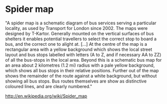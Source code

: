 # Spider map

"A spider map is a schematic diagram of bus services serving a particular locality, as used by Transport for London since 2002. The maps were designed by T-Kartor. Generally mounted on the vertical surfaces of bus shelters it enables potential travellers to select the correct stop to board a bus, and the correct one to alight at. 
[...]
At the centre of the map is a rectangular area with a yellow background which shows the local street layout and bus stops labelled with letters (A to Z, and if necessary AA to ZZ) of all the bus-stops in the local area. Beyond this is a schematic bus map for an area about 2 kilometres (1.2 mi) radius with a pale yellow background, which shows all bus stops in their relative positions. Further out of the map shows the remainder of the route against a white background, but without showing all bus stops. Bus routes themselves are show as distinctive coloured lines, and are clearly numbered."


http://en.wikipedia.org/wiki/Spider_map